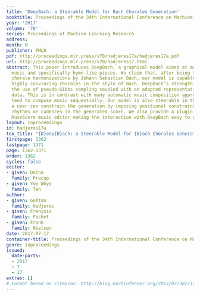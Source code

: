 ```yaml
---
title: 'DeepBach: a Steerable Model for Bach Chorales Generation'
booktitle: Proceedings of the 34th International Conference on Machine Learning
year: '2017'
volume: '70'
series: Proceedings of Machine Learning Research
address: 
month: 0
publisher: PMLR
pdf: http://proceedings.mlr.press/v70/hadjeres17a/hadjeres17a.pdf
url: http://proceedings.mlr.press/v70/hadjeres17.html
abstract: This paper introduces DeepBach, a graphical model aimed at modeling polyphonic
  music and specifically hymn-like pieces. We claim that, after being trained on the
  chorale harmonizations by Johann Sebastian Bach, our model is capable of generating
  highly convincing chorales in the style of Bach. DeepBach’s strength comes from
  the use of pseudo-Gibbs sampling coupled with an adapted representation of musical
  data. This is in contrast with many automatic music composition approaches which
  tend to compose music sequentially. Our model is also steerable in the sense that
  a user can constrain the generation by imposing positional constraints such as notes,
  rhythms or cadences in the generated score. We also provide a plugin on top of the
  MuseScore music editor making the interaction with DeepBach easy to use.
layout: inproceedings
id: hadjeres17a
tex_title: "{D}eep{B}ach: a Steerable Model for {B}ach Chorales Generation"
firstpage: 1362
lastpage: 1371
page: 1362-1371
order: 1362
cycles: false
editor:
- given: Doina
  family: Precup
- given: Yee Whye
  family: Teh
author:
- given: Gaëtan
  family: Hadjeres
- given: François
  family: Pachet
- given: Frank
  family: Nielsen
date: 2017-07-17
container-title: Proceedings of the 34th International Conference on Machine Learning
genre: inproceedings
issued:
  date-parts:
  - 2017
  - 7
  - 17
extras: []
# Format based on citeproc: http://blog.martinfenner.org/2013/07/30/citeproc-yaml-for-bibliographies/
---
```

